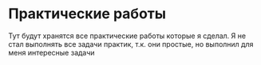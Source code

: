 # Практические работы
Тут будут хранятся все практические работы которые я сделал.
Я не стал выполнять все задачи практик, т.к. они простые, но выполнил для меня интересные задачи
